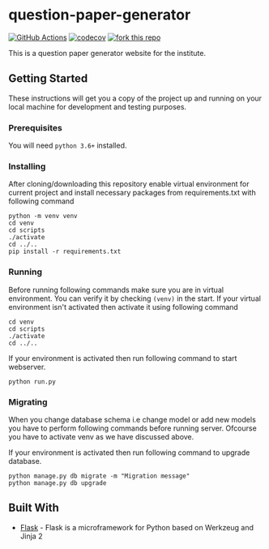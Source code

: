 # question-paper-generator

[![GitHub Actions](https://img.shields.io/endpoint.svg?url=https%3A%2F%2Factions-badge.atrox.dev%2Fatrox%2Fsync-dotenv%2Fbadge&label=build&logo=none)](https://actions-badge.atrox.dev/Niraj-Kamdar/question-paper-generator/goto)
[![codecov](https://codecov.io/gh/Niraj-Kamdar/question-paper-generator/branch/develop/graph/badge.svg)](https://codecov.io/gh/Niraj-Kamdar/question-paper-generator)
[![fork this repo](http://githubbadges.com/fork.svg?user=Niraj-Kamdar&repo=question-paper-generator&style=flat)](https://github.com/Niraj-Kamdar/question-paper-generator/fork)


This is a question paper generator website for the institute.

## Getting Started
These instructions will get you a copy of the project up and running on your local machine for development and testing purposes.


### Prerequisites

You will need `python 3.6+` installed.

### Installing

After cloning/downloading this repository enable virtual environment for current project and install necessary packages from requirements.txt with following command

```console
python -m venv venv
cd venv
cd scripts
./activate
cd ../..
pip install -r requirements.txt
```

### Running

Before running following commands make sure you are in virtual environment. You can verify it by checking `(venv)` in the start. If your virtual environment isn't activated then activate it using following command
```console
cd venv
cd scripts
./activate
cd ../..
```
If your environment is activated then run following command to start webserver.
```console
python run.py
```

### Migrating

When you change database schema i.e change model or add new models you have to perform following commands before running server. Ofcourse you have to activate venv as we have discussed above.

If your environment is activated then run following command to upgrade database.
```console
python manage.py db migrate -m "Migration message"
python manage.py db upgrade
```

## Built With

* [Flask](http://flask.pocoo.org/) -  Flask is a microframework for Python based on Werkzeug and Jinja 2
